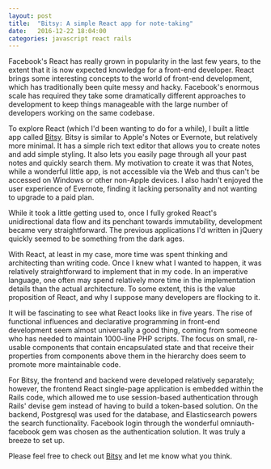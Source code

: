 ```yaml
---
layout: post
title:  "Bitsy: A simple React app for note-taking"
date:   2016-12-22 18:04:00
categories: javascript react rails
---
```


Facebook's React has really grown in popularity in the last few years, to the
extent that it is now expected knowledge for a front-end developer. React brings
some interesting concepts to the world of front-end development, which has
traditionally been quite messy and hacky. Facebook's enormous scale has
required they take some dramatically different approaches to development to
keep things manageable with the large number of developers working on the
same codebase.

To explore React (which I'd been wanting to do for a while), I built a little
app called [Bitsy](https://bitsy.pro). Bitsy is similar to Apple's Notes or
Evernote, but relatively more minimal. It has a simple rich text editor that
allows you to create notes and add simple styling. It also lets you easily page
through all your past notes and quickly search them. My motivation to create it
was that Notes, while a wonderful little app, is not accessible via the Web
and thus can't be accessed on Windows or other non-Apple devices. I also hadn't
enjoyed the user experience of Evernote, finding it lacking personality and
not wanting to upgrade to a paid plan.

While it took a little getting used to, once I fully groked React's
unidirectional data flow and its penchant towards immutability, development
became very straightforward. The previous applications I'd written in jQuery
quickly seemed to be something from the dark ages.

With React, at least in my case, more time was spent thinking and architecting
than writing code. Once I knew what I wanted to happen, it was relatively
straightforward to implement that in my code. In an imperative language, one
often may spend relatively more time in the implementation details than the
actual architecture. To some extent, this is the value proposition of React,
and why I suppose many developers are flocking to it.

It will be fascinating to see what React looks like in five years. The rise of
functional influences and declarative programming in front-end development
seem almost universally a good thing, coming from someone who has needed
to maintain 1000-line PHP scripts. The focus on small, re-usable components
that contain encapsulated state and that receive their properties from
components above them in the hierarchy does seem to promote more maintainable
code.

For Bitsy, the frontend and backend were developed relatively separately;
however, the frontend React single-page application is embedded within the
Rails code, which allowed me to use session-based authentication through
Rails' devise gem instead of having to build a token-based solution.
On the backend, Postgresql was used for the database, and Elasticsearch powers
the search functionality. Facebook login through the wonderful
omniauth-facebook gem was chosen as the authentication solution. It was truly
a breeze to set up.

Please feel free to check out [Bitsy](https://bitsy.pro) and let me know what
you think.